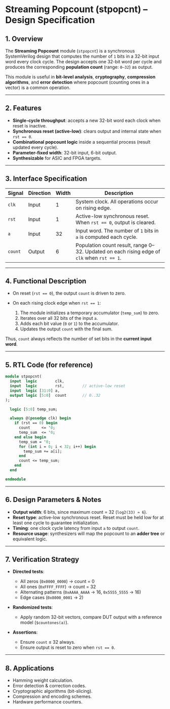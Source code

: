 
# Streaming Popcount (stpopcnt) – Design Specification

## 1. Overview

The **Streaming Popcount** module (`stpopcnt`) is a synchronous SystemVerilog design that computes the number of `1` bits in a 32-bit input word every clock cycle.
The design accepts one 32-bit word per cycle and produces the corresponding **population count** (range: `0–32`) as output.

This module is useful in **bit-level analysis**, **cryptography**, **compression algorithms**, and **error detection** where popcount (counting ones in a vector) is a common operation.

---

## 2. Features

* **Single-cycle throughput**: accepts a new 32-bit word each clock when reset is inactive.
* **Synchronous reset (active-low)**: clears output and internal state when `rst == 0`.
* **Combinational popcount logic** inside a sequential process (result updated every cycle).
* **Parameter-fixed width**: 32-bit input, 6-bit output.
* **Synthesizable** for ASIC and FPGA targets.

---

## 3. Interface Specification

| Signal  | Direction | Width | Description                                                                                |
| ------- | --------- | ----- | ------------------------------------------------------------------------------------------ |
| `clk`   | Input     | 1     | System clock. All operations occur on rising edge.                                         |
| `rst`   | Input     | 1     | Active-low synchronous reset. When `rst == 0`, output is cleared.                          |
| `a`     | Input     | 32    | Input word. The number of `1` bits in `a` is computed each cycle.                          |
| `count` | Output    | 6     | Population count result, range 0–32. Updated on each rising edge of `clk` when `rst == 1`. |

---

## 4. Functional Description

* On reset (`rst == 0`), the output `count` is driven to zero.
* On each rising clock edge when `rst == 1`:

  1. The module initializes a temporary accumulator (`temp_sum`) to zero.
  2. Iterates over all 32 bits of the input `a`.
  3. Adds each bit value (`0` or `1`) to the accumulator.
  4. Updates the output `count` with the final sum.

Thus, `count` always reflects the number of set bits in the **current input word**.

---

## 5. RTL Code (for reference)

```systemverilog
module stpopcnt(
  input  logic        clk,
  input  logic        rst,        // active-low reset
  input  logic [31:0] a,
  output logic [5:0]  count       // 0..32
);

  logic [5:0] temp_sum;

  always @(posedge clk) begin
    if (rst == 0) begin
      count     <= '0;
      temp_sum  <= '0;
    end else begin
      temp_sum = '0;
      for (int i = 0; i < 32; i++) begin
        temp_sum += a[i];
      end
      count <= temp_sum;
    end
  end

endmodule
```

---

## 6. Design Parameters & Notes

* **Output width**: 6 bits, since maximum count = 32 (`log2(33) ≈ 6`).
* **Reset type**: active-low synchronous reset. Reset must be held low for at least one cycle to guarantee initialization.
* **Timing**: one clock cycle latency from input `a` to output `count`.
* **Resource usage**: synthesizers will map the popcount to an **adder tree** or equivalent logic.

---

## 7. Verification Strategy

* **Directed tests**:

  * All zeros (`0x0000_0000`) → count = 0
  * All ones (`0xFFFF_FFFF`) → count = 32
  * Alternating patterns (`0xAAAA_AAAA` → 16, `0x5555_5555` → 16)
  * Edge cases (`0x8000_0001` → 2)

* **Randomized tests**:

  * Apply random 32-bit vectors, compare DUT output with a reference model (`$countones(a)`).

* **Assertions**:

  * Ensure `count` ≤ 32 always.
  * Ensure output is reset to zero when `rst == 0`.

---

## 8. Applications

* Hamming weight calculation.
* Error detection & correction codes.
* Cryptographic algorithms (bit-slicing).
* Compression and encoding schemes.
* Hardware performance counters.
